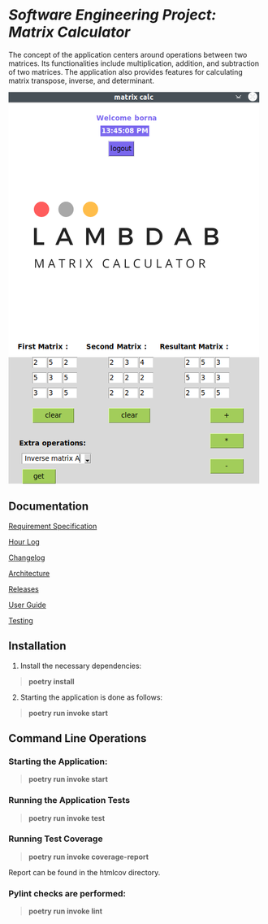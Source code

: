 # *Software Engineering Project: Matrix Calculator*

The concept of the application centers around operations between two matrices. Its functionalities include multiplication, addition, and subtraction of two matrices. The application also provides features for calculating matrix transpose, inverse, and determinant.

![Image](./dokumentaatio/kuvat/finalsoftware.png)

## Documentation
[Requirement Specification](https://github.com/lifeofborna/ot-harjoitustyo/blob/master/dokumentaatio/vaatimusmaarittely.md)

[Hour Log](https://github.com/lifeofborna/ot-harjoitustyo/blob/master/dokumentaatio/tuntikirjanpito.md)

[Changelog](https://github.com/lifeofborna/ot-harjoitustyo/blob/master/dokumentaatio/changelog.md)

[Architecture](https://github.com/lifeofborna/ot-harjoitustyo/blob/master/dokumentaatio/arkkitehtuuri.md)

[Releases](https://github.com/lifeofborna/ot-harjoitustyo/releases)

[User Guide](https://github.com/lifeofborna/ot-harjoitustyo/blob/master/dokumentaatio/kayttoohje.md)

[Testing](https://github.com/lifeofborna/ot-harjoitustyo/blob/master/dokumentaatio/testaus.md)

## Installation

1. Install the necessary dependencies:
>**poetry install**

2. Starting the application is done as follows:
>**poetry run invoke start**

## Command Line Operations

### Starting the Application:
>**poetry run invoke start**

### Running the Application Tests
>**poetry run invoke test**

### Running Test Coverage
> **poetry run invoke coverage-report** 
> 
Report can be found in the htmlcov directory.

### Pylint checks are performed:
> **poetry run invoke lint**
